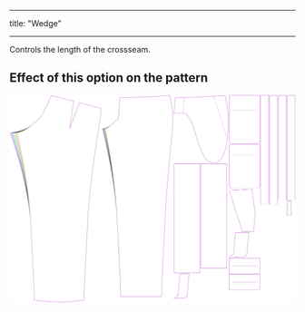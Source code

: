 ***

title: "Wedge"

***

Controls the length of the crossseam.

## Effect of this option on the pattern

![This image shows the effect of this option by superimposing several variants that have a different value for this option](theo_wedge_sample.svg "Effect of this option on the pattern")
